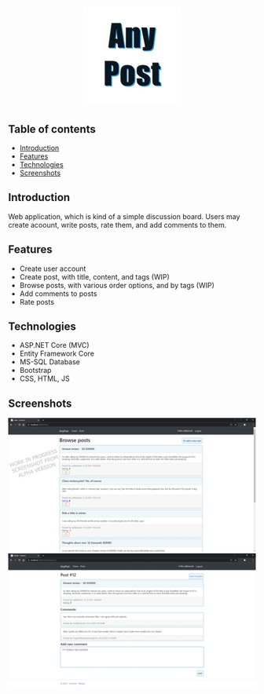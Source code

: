 <h1 align="center">
 <img src="./anypostlogo.png" alt="AnyPost Logo"/>
</h1>

## Table of contents
* [Introduction](#introduction)
* [Features](#features)
* [Technologies](#technologies)
* [Screenshots](#screenshots)

## Introduction
Web application, which is kind of a simple discussion board. Users may create acoount, write posts, rate them, and add comments to them.
## Features
* Create user account
* Create post, with title, content, and tags (WIP)
* Browse posts, with various order options, and by tags (WIP)
* Add comments to posts
* Rate posts

## Technologies
* ASP.NET Core (MVC)
* Entity Framework Core
* MS-SQL Database
* Bootstrap
* CSS, HTML, JS

## Screenshots
<p align="center">
 <img src="./anypostv011.jpg" alt="Screenshot form AnyPost application"/>
 <img src="./anypostv011ca.jpg" alt="Screenshot form AnyPost application"/>
</p>
